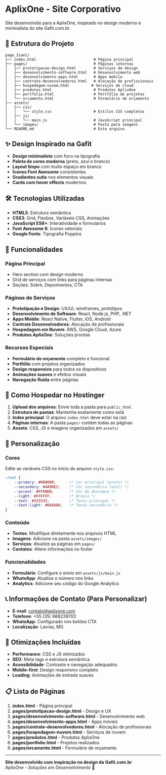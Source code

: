 # AplixOne - Site Corporativo

Site desenvolvido para a AplixOne, inspirado no design moderno e minimalista do site Gafit.com.br.

## 🚀 Estrutura do Projeto

```
page_Isael/
├── index.html                          # Página principal
├── pages/                              # Páginas internas
│   ├── prototipacao-design.html        # Serviços de design
│   ├── desenvolvimento-software.html   # Desenvolvimento web
│   ├── desenvolvimento-apps.html       # Apps mobile
│   ├── contrate-desenvolvedores.html   # Alocação de profissionais
│   ├── hospedagem-nuvem.html          # Serviços de cloud
│   ├── produtos.html                   # Produtos AplixOne
│   ├── portfolio.html                  # Portfólio de projetos
│   └── orcamento.html                  # Formulário de orçamento
├── assets/
│   ├── css/
│   │   └── style.css                   # Estilos CSS completos
│   ├── js/
│   │   └── main.js                     # JavaScript principal
│   └── images/                         # Pasta para imagens
└── README.md                           # Este arquivo
```

## ✨ Design Inspirado na Gafit

- **Design minimalista** com foco na tipografia
- **Paleta de cores moderna** (preto, azul e branco)
- **Layout limpo** com muito espaço em branco
- **Ícones Font Awesome** consistentes
- **Gradientes sutis** nos elementos visuais
- **Cards com hover effects** modernos

## 🛠️ Tecnologias Utilizadas

- **HTML5**: Estrutura semântica
- **CSS3**: Grid, Flexbox, Variáveis CSS, Animações
- **JavaScript ES6+**: Interatividade e formulários
- **Font Awesome 6**: Ícones vetoriais
- **Google Fonts**: Tipografia Poppins

## 📱 Funcionalidades

### Página Principal
- Hero section com design moderno
- Grid de serviços com links para páginas internas
- Seções: Sobre, Depoimentos, CTA

### Páginas de Serviços
- **Prototipação e Design**: UX/UI, wireframes, protótipos
- **Desenvolvimento de Software**: React, Node.js, PHP, .NET
- **Apps Mobile**: React Native, Flutter, iOS, Android
- **Contrate Desenvolvedores**: Alocação de profissionais
- **Hospedagem em Nuvem**: AWS, Google Cloud, Azure
- **Produtos AplixOne**: Soluções prontas

### Recursos Especiais
- **Formulário de orçamento** completo e funcional
- **Portfólio** com projetos organizados
- **Design responsivo** para todos os dispositivos
- **Animações suaves** e efeitos visuais
- **Navegação fluida** entre páginas

## 🚀 Como Hospedar no Hostinger

1. **Upload dos arquivos**: Envie toda a pasta para `public_html`
2. **Estrutura de pastas**: Mantenha exatamente como está
3. **Index principal**: O arquivo `index.html` deve estar na raiz
4. **Páginas internas**: A pasta `pages/` contém todas as páginas
5. **Assets**: CSS, JS e imagens organizados em `assets/`

## 🎨 Personalização

### Cores
Edite as variáveis CSS no início do arquivo `style.css`:
```css
:root {
    --primary: #000000;      /* Cor principal (preto) */
    --secondary: #4A90E2;    /* Cor secundária (azul) */
    --accent: #FF6B6B;       /* Cor de destaque */
    --light: #FFFFFF;        /* Branco */
    --text: #333333;         /* Texto principal */
    --text-light: #666666;   /* Texto secundário */
}
```

### Conteúdo
- **Textos**: Modifique diretamente nos arquivos HTML
- **Imagens**: Adicione na pasta `assets/images/`
- **Serviços**: Atualize as páginas em `pages/`
- **Contatos**: Altere informações no footer

### Funcionalidades
- **Formulário**: Configure o envio em `assets/js/main.js`
- **WhatsApp**: Atualize o número nos links
- **Analytics**: Adicione seu código do Google Analytics

## 📞 Informações de Contato (Para Personalizar)

- **E-mail**: contato@aplixone.com
- **Telefone**: +55 (35) 988239703
- **WhatsApp**: Configurado nos botões CTA
- **Localização**: Lavras, MG

## 🔧 Otimizações Incluídas

- **Performance**: CSS e JS otimizados
- **SEO**: Meta tags e estrutura semântica
- **Acessibilidade**: Contraste e navegação adequados
- **Mobile-first**: Design responsivo completo
- **Loading**: Animações de entrada suaves

## 📋 Lista de Páginas

1. **index.html** - Página principal
2. **pages/prototipacao-design.html** - Design e UX
3. **pages/desenvolvimento-software.html** - Desenvolvimento web
4. **pages/desenvolvimento-apps.html** - Apps móveis
5. **pages/contrate-desenvolvedores.html** - Alocação de profissionais
6. **pages/hospedagem-nuvem.html** - Serviços de nuvem
7. **pages/produtos.html** - Produtos AplixOne
8. **pages/portfolio.html** - Projetos realizados
9. **pages/orcamento.html** - Formulário de orçamento

---

**Site desenvolvido com inspiração no design da Gafit.com.br**  
*AplixOne - Soluções em Desenvolvimento* 🚀

